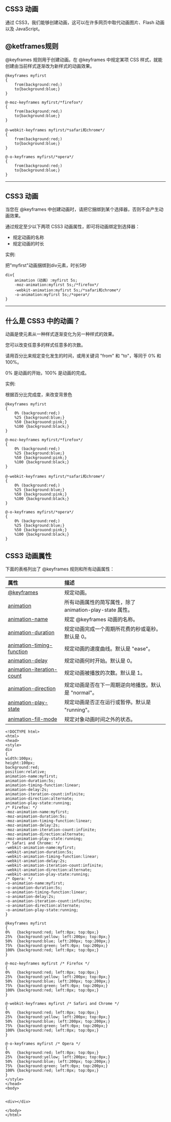 ## CSS3 动画

通过 CSS3，我们能够创建动画，这可以在许多网页中取代动画图片、Flash 动画以及 JavaScript。

## @ketframes规则

@keyframes 规则用于创建动画。在 @keyframes 中规定某项 CSS 样式，就能创建由当前样式逐渐改为新样式的动画效果。

```
@keyframes myfirst
{
    from(background:red;)
    to{background:blue;}
}

@-moz-keyframes myfirst/*firefox*/
{
    from(background:red;)
    to{background:blue;}
}

@-webkit-keyframes myfirst/*safari和chrome*/
{
    from(background:red;)
    to{background:blue;}
}

@-o-keyframes myfirst/*opera*/
{
    from(background:red;)
    to{background:blue;}
}
```

---

## CSS3 动画

当您在 @keyframes 中创建动画时，请把它捆绑到某个选择器，否则不会产生动画效果。

通过规定至少以下两项 CSS3 动画属性，即可将动画绑定到选择器：

* 规定动画的名称
* 规定动画的时长

实例:

把"myfirst"动画捆绑到div元素，时长5秒

```
div{
    animation（动画）:myfirst 5s;
    -moz-animation:myfirst 5s;/*firefox*/
    -webkit-animation:myfirst 5s;/*safari和chrome*/
    -o-animation:myfirst 5s;/*opera*/
}
```

---

## 什么是 CSS3 中的动画？

动画是使元素从一种样式逐渐变化为另一种样式的效果。

您可以改变任意多的样式任意多的次数。

请用百分比来规定变化发生的时间，或用关键词 "from" 和 "to"，等同于 0% 和 100%。

0% 是动画的开始，100% 是动画的完成。

实例:

根据百分比完成度，来改变背景色

```
@keyframes myfirst
{
    0% (background:red;)
    %25 {background:blue;}
    %50 {backgrouond:pink;}
    %100 {background:black;}
}

@-moz-keyframes myfirst/*firefox*/
{
    0% (background:red;)
    %25 {background:blue;}
    %50 {backgrouond:pink;}
    %100 {background:black;}
}

@-webkit-keyframes myfirst/*safari和chrome*/
{
    0% (background:red;)
    %25 {background:blue;}
    %50 {backgrouond:pink;}
    %100 {background:black;}
}

@-o-keyframes myfirst/*opera*/
{
    0% (background:red;)
    %25 {background:blue;}
    %50 {backgrouond:pink;}
    %100 {background:black;}
}
```

## CSS3 动画属性

下面的表格列出了 @keyframes 规则和所有动画属性：

| 属性 | 描述 |
| :--- | :--- |
| [@keyframes](http://www.w3school.com.cn/cssref/pr_keyframes.asp) | 规定动画。 |
| [animation](http://www.w3school.com.cn/cssref/pr_animation.asp) | 所有动画属性的简写属性，除了 animation-play-state 属性。 |
| [animation-name](http://www.w3school.com.cn/cssref/pr_animation-name.asp) | 规定 @keyframes 动画的名称。 |
| [animation-duration](http://www.w3school.com.cn/cssref/pr_animation-duration.asp) | 规定动画完成一个周期所花费的秒或毫秒。默认是 0。 |
| [animation-timing-function](http://www.w3school.com.cn/cssref/pr_animation-timing-function.asp) | 规定动画的速度曲线。默认是 "ease"。 |
| [animation-delay](http://www.w3school.com.cn/cssref/pr_animation-delay.asp) | 规定动画何时开始。默认是 0。 |
| [animation-iteration-count](http://www.w3school.com.cn/cssref/pr_animation-iteration-count.asp) | 规定动画被播放的次数。默认是 1。 |
| [animation-direction](http://www.w3school.com.cn/cssref/pr_animation-direction.asp) | 规定动画是否在下一周期逆向地播放。默认是 "normal"。 |
| [animation-play-state](http://www.w3school.com.cn/cssref/pr_animation-play-state.asp) | 规定动画是否正在运行或暂停。默认是 "running"。 |
| [animation-fill-mode](http://www.w3school.com.cn/cssref/pr_animation-fill-mode.asp) | 规定对象动画时间之外的状态。 |

```
<!DOCTYPE html>
<html>
<head>
<style> 
div
{
width:100px;
height:100px;
background:red;
position:relative;
animation-name:myfirst;
animation-duration:5s;
animation-timing-function:linear;
animation-delay:2s;
animation-iteration-count:infinite;
animation-direction:alternate;
animation-play-state:running;
/* Firefox: */
-moz-animation-name:myfirst;
-moz-animation-duration:5s;
-moz-animation-timing-function:linear;
-moz-animation-delay:2s;
-moz-animation-iteration-count:infinite;
-moz-animation-direction:alternate;
-moz-animation-play-state:running;
/* Safari and Chrome: */
-webkit-animation-name:myfirst;
-webkit-animation-duration:5s;
-webkit-animation-timing-function:linear;
-webkit-animation-delay:2s;
-webkit-animation-iteration-count:infinite;
-webkit-animation-direction:alternate;
-webkit-animation-play-state:running;
/* Opera: */
-o-animation-name:myfirst;
-o-animation-duration:5s;
-o-animation-timing-function:linear;
-o-animation-delay:2s;
-o-animation-iteration-count:infinite;
-o-animation-direction:alternate;
-o-animation-play-state:running;
}

@keyframes myfirst
{
0%   {background:red; left:0px; top:0px;}
25%  {background:yellow; left:200px; top:0px;}
50%  {background:blue; left:200px; top:200px;}
75%  {background:green; left:0px; top:200px;}
100% {background:red; left:0px; top:0px;}
}

@-moz-keyframes myfirst /* Firefox */
{
0%   {background:red; left:0px; top:0px;}
25%  {background:yellow; left:200px; top:0px;}
50%  {background:blue; left:200px; top:200px;}
75%  {background:green; left:0px; top:200px;}
100% {background:red; left:0px; top:0px;}
}

@-webkit-keyframes myfirst /* Safari and Chrome */
{
0%   {background:red; left:0px; top:0px;}
25%  {background:yellow; left:200px; top:0px;}
50%  {background:blue; left:200px; top:200px;}
75%  {background:green; left:0px; top:200px;}
100% {background:red; left:0px; top:0px;}
}

@-o-keyframes myfirst /* Opera */
{
0%   {background:red; left:0px; top:0px;}
25%  {background:yellow; left:200px; top:0px;}
50%  {background:blue; left:200px; top:200px;}
75%  {background:green; left:0px; top:200px;}
100% {background:red; left:0px; top:0px;}
}
</style>
</head>
<body>


<div></div>

</body>
</html>
```



